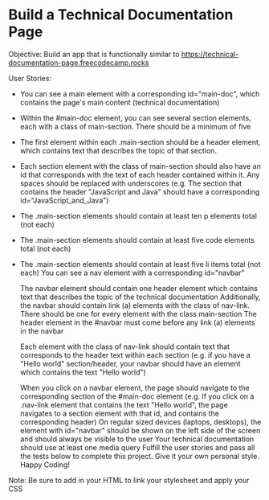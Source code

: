 # Build a Technical Documentation Page

Objective: Build an app that is functionally similar to https://technical-documentation-page.freecodecamp.rocks

User Stories:

- You can see a main element with a corresponding id="main-doc", which contains the page's main content (technical documentation)

- Within the #main-doc element, you can see several section elements, each with a class of main-section. There should be a minimum of five

- The first element within each .main-section should be a header element, which contains text that describes the topic of that section.

- Each section element with the class of main-section should also have an id that corresponds with the text of each header contained within it. Any spaces should be replaced with underscores (e.g. The section that contains the header "JavaScript and Java" should have a corresponding id="JavaScript_and_Java")

- The .main-section elements should contain at least ten p elements total (not each)
- The .main-section elements should contain at least five code elements total (not each)
- The .main-section elements should contain at least five li items total (not each)
  You can see a nav element with a corresponding id="navbar"

  The navbar element should contain one header element which contains text that describes the topic of the technical documentation
  Additionally, the navbar should contain link (a) elements with the class of nav-link. There should be one for every element with the class main-section
  The header element in the #navbar must come before any link (a) elements in the navbar

  Each element with the class of nav-link should contain text that corresponds to the header text within each section (e.g. if you have a "Hello world" section/header, your navbar should have an element which contains the text "Hello world")

  When you click on a navbar element, the page should navigate to the corresponding section of the #main-doc element (e.g. If you click on a .nav-link element that contains the text "Hello world", the page navigates to a section element with that id, and contains the corresponding header)
  On regular sized devices (laptops, desktops), the element with id="navbar" should be shown on the left side of the screen and should always be visible to the user
  Your technical documentation should use at least one media query
  Fulfill the user stories and pass all the tests below to complete this project. Give it your own personal style. Happy Coding!

Note: Be sure to add <link rel="stylesheet" href="styles.css"> in your HTML to link your stylesheet and apply your CSS
